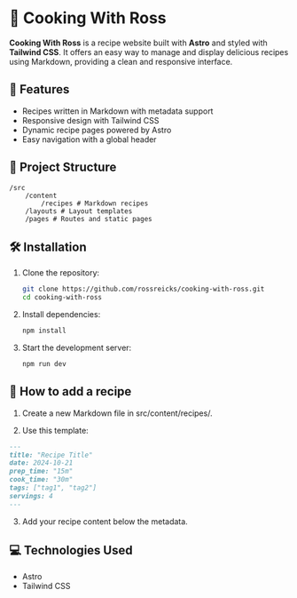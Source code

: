 # 🍲 Cooking With Ross

**Cooking With Ross** is a recipe website built with **Astro** and styled with **Tailwind CSS**. It offers an easy way to manage and display delicious recipes using Markdown, providing a clean and responsive interface.

## 🚀 Features
- Recipes written in Markdown with metadata support
- Responsive design with Tailwind CSS
- Dynamic recipe pages powered by Astro
- Easy navigation with a global header

## 📂 Project Structure

```
/src
    /content
        /recipes # Markdown recipes
    /layouts # Layout templates
    /pages # Routes and static pages
```

## 🛠️ Installation
1. Clone the repository:
   ```bash
   git clone https://github.com/rossreicks/cooking-with-ross.git
   cd cooking-with-ross
   ```

2. Install dependencies:
   ```bash
   npm install
   ```

3. Start the development server:
   ```bash
   npm run dev
   ```

## 📝 How to add a recipe

1. Create a new Markdown file in src/content/recipes/.

2. Use this template:

```markdown
---
title: "Recipe Title"
date: 2024-10-21
prep_time: "15m"
cook_time: "30m"
tags: ["tag1", "tag2"]
servings: 4
---
```

3. Add your recipe content below the metadata.

## 💻 Technologies Used

- Astro
- Tailwind CSS
